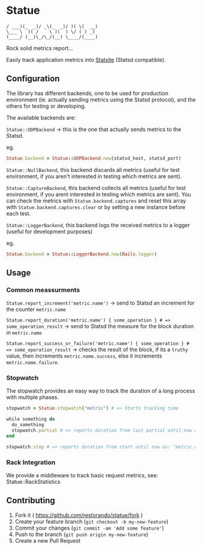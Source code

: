 # Statue

    / ___)(_  _)/ _\(_  _)/ )( \(  __)
    \___ \  )( /    \ )(  ) \/ ( ) _)
    (____/ (__)\_/\_/(__) \____/(____)
Rock solid metrics report...

Easily track application metrics into [Statsite](https://github.com/armon/statsite) (Statsd compatible).

## Configuration

The library has different backends, one to be used for production environment (ie. actually
 sending metrics using the Statsd protocol), and the others for testing or developing.

The available backends are:

`Statue::UDPBackend` -> this is the one that actually sends metrics to the Statsd.

eg.
```ruby
Statue.backend = Statue::UDPBackend.new(statsd_host, statsd_port)
```

`Statue::NullBackend`, this backend discards all metrics (useful for test environment, if you
aren't interested in testing which metrics are sent).

`Statue::CaptureBackend`, this backend collects all metrics (useful for test environment, if you
arent interested in testing which metrics are sent). You can check the metrics with `Statue.backend.captures`
and reset this array with `Statue.backend.captures.clear` or by setting a new instance before each test.

`Statue::LoggerBackend`, this backend logs the received metrics to a logger (useful for development purposes)

eg.
```ruby
Statue.backend = Statue::LoggerBackend.new(Rails.logger)
```

## Usage

### Common meassurments

`Statue.report_increment('metric.name')` -> send to Statsd an increment for the counter `metric.name`

`Statue.report_duration('metric.name') { some_operation } # => some_operation_result` -> send to Statsd the
measure for the block duration in `metric.name`

`Statue.report_success_or_failure('metric.name') { some_operation } # => some_operation_result` -> checks the
result of the block, if its a `truthy` value, then increments `metric.name.success`, else it increments
`metric.name.failure`.

### Stopwatch

The stopwatch provides an easy way to track the duration of a long process with multiple phases.

```ruby
stopwatch = Statue.stopwatch("metric") # => Starts tracking time

while something do
  do_something
  stopwatch.partial # => reports duration from last partial until now as: "metric.runtime.partial"
end

stopwatch.stop # => reports duration from start until now as: "metric.runtime.total"
```

### Rack Integration

We provide a middleware to track basic request metrics, see: Statue::RackStatistics

## Contributing

1. Fork it ( https://github.com/restorando/statue/fork )
2. Create your feature branch (`git checkout -b my-new-feature`)
3. Commit your changes (`git commit -am 'Add some feature'`)
4. Push to the branch (`git push origin my-new-feature`)
5. Create a new Pull Request
